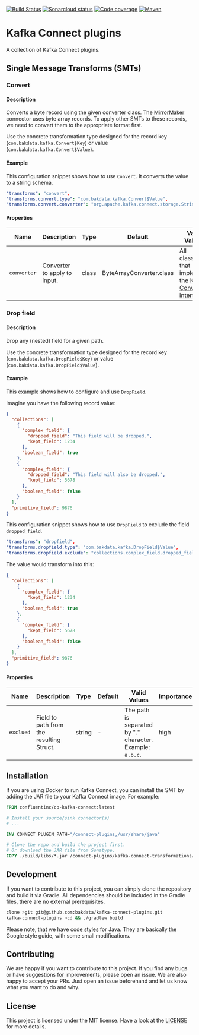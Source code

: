 [![Build Status](https://dev.azure.com/bakdata/public/_apis/build/status/bakdata.kafka-connect-plugins?branchName=main)](https://dev.azure.com/bakdata/public/_build/latest?definitionId=35&branchName=main)
[![Sonarcloud status](https://sonarcloud.io/api/project_badges/measure?project=com.bakdata.kafka%3Akafka-connect-plugins&metric=alert_status)](https://sonarcloud.io/project/overview?id=com.bakdata.kafka:kafka-connect-plugins)
[![Code coverage](https://sonarcloud.io/api/project_badges/measure?project=com.bakdata.kafka%3Akafka-connect-plugins&metric=coverage)](https://sonarcloud.io/project/overview?id=com.bakdata.kafka:kafka-connect-plugins)
[![Maven](https://img.shields.io/maven-central/v/com.bakdata.kafka-connect-plugins/kafka-connect-plugins.svg)](https://search.maven.org/search?q=g:com.bakdata.kafka-connect-plugins%20AND%20a:kafka-connect-plugins&core=gav)

# Kafka Connect plugins

A collection of Kafka Connect plugins.

## Single Message Transforms (SMTs)

### Convert

#### Description

Converts a byte record using the given converter class.
The [MirrorMaker](https://github.com/apache/kafka/blob/trunk/connect/mirror/README.md)
connector uses byte array records.
To apply other SMTs to these records,
we need to convert them to the appropriate format first.

Use the concrete transformation type designed for the record key (`com.bakdata.kafka.Convert$Key`)
or value (`com.bakdata.kafka.Convert$Value`).

#### Example

This configuration snippet shows how to use `Convert`.
It converts the value to a string schema.

```yaml
"transforms": "convert",
"transforms.convert.type": "com.bakdata.kafka.Convert$Value",
"transforms.convert.converter": "org.apache.kafka.connect.storage.StringConverter"
```

#### Properties

| Name        | Description                  | Type  | Default                  | Valid Values                                                                                                                                    | Importance |
|-------------|------------------------------|-------|--------------------------|-------------------------------------------------------------------------------------------------------------------------------------------------|------------|
| `converter` | Converter to apply to input. | class | ByteArrayConverter.class | All classes that implement the [Kafka Converter interface](https://kafka.apache.org/34/javadoc/org/apache/kafka/connect/storage/Converter.html) | high       |

### Drop field

#### Description

Drop any (nested) field for a given path.

Use the concrete transformation type designed for the record key (`com.bakdata.kafka.DropField$Key`)
or value (`com.bakdata.kafka.DropField$Value`).

#### Example

This example shows how to configure and use `DropField`.

Imagine you have the following record value:

```json
{
  "collections": [
    {
      "complex_field": {
        "dropped_field": "This field will be dropped.",
        "kept_field": 1234
      },
      "boolean_field": true
    },
    {
      "complex_field": {
        "dropped_field": "This field will also be dropped.",
        "kept_field": 5678
      },
      "boolean_field": false
    }
  ],
  "primitive_field": 9876
}
```

This configuration snippet shows how to use `DropField` to exclude the field `dropped_field`.

```yaml
"transforms": "dropfield",
"transforms.dropfield.type": "com.bakdata.kafka.DropField$Value",
"transforms.dropfield.exclude": "collections.complex_field.dropped_field"
```

The value would transform into this:

```json
{
  "collections": [
    {
      "complex_field": {
        "kept_field": 1234
      },
      "boolean_field": true
    },
    {
      "complex_field": {
        "kept_field": 5678
      },
      "boolean_field": false
    }
  ],
  "primitive_field": 9876
}
```

#### Properties

| Name      | Description                              | Type   | Default | Valid Values                                              | Importance |
|-----------|------------------------------------------|--------|---------|-----------------------------------------------------------|------------|
| `exclued` | Field to path from the resulting Struct. | string | -       | The path is separated by "." character. Example: `a.b.c`. | high       |

## Installation

If you are using Docker to run Kafka Connect,
you can install the SMT by adding the JAR file to your Kafka Connect image.
For example:

```dockerfile
FROM confluentinc/cp-kafka-connect:latest

# Install your source/sink connector(s)
# ...

ENV CONNECT_PLUGIN_PATH="/connect-plugins,/usr/share/java"

# Clone the repo and build the project first. 
# Or download the JAR file from Sonatype.
COPY ./build/libs/*.jar /connect-plugins/kafka-connect-transformations/
```

## Development

If you want to contribute to this project, you can simply clone the repository and build it via Gradle.
All dependencies should be included in the Gradle files, there are no external prerequisites.

```bash
clone >git git@github.com:bakdata/kafka-connect-plugins.git
kafka-connect-plugins >cd && ./gradlew build

```

Please note, that we have [code styles](https://github.com/bakdata/bakdata-code-styles) for Java.
They are basically the Google style guide, with some small modifications.

## Contributing

We are happy if you want to contribute to this project.
If you find any bugs or have suggestions for improvements, please open an issue.
We are also happy to accept your PRs.
Just open an issue beforehand and let us know what you want to do and why.

## License

This project is licensed under the MIT license.
Have a look at the [LICENSE](https://github.com/bakdata/kafka-connect-plugins/blob/master/LICENSE) for more details.
